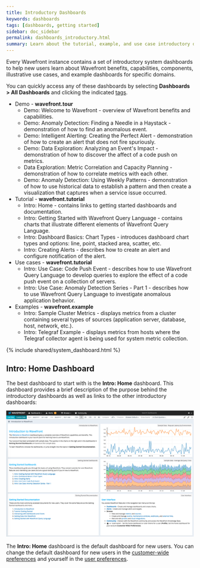 ```yaml
---
title: Introductory Dashboards
keywords: dashboards
tags: [dashboards, getting started]
sidebar: doc_sidebar
permalink: dashboards_introductory.html
summary: Learn about the tutorial, example, and use case introductory dashboards available in your Wavefront instance.
---
```

Every Wavefront instance contains a set of introductory system dashboards to help new users learn about Wavefront benefits, capabilities, components, illustrative use cases, and example dashboards for specific domains.

You can quickly access any of these dashboards by selecting **Dashboards > All Dashboards** and clicking the indicated [tags](tags_overview.html).

- Demo - **wavefront.tour**
  - Demo: Welcome to Wavefront - overview of Wavefront benefits and capabilities.
  - Demo: Anomaly Detection: Finding a Needle in a Haystack - demonstration of how to find an anomalous event.
  - Demo: Intelligent Alerting: Creating the Perfect Alert - demonstration of how to create an alert that does not fire spuriously.
  - Demo: Data Exploration: Analyzing an Event's Impact - demonstration of how to discover the affect of a code push on metrics.
  - Data Exploration: Metric Correlation and Capacity Planning - demonstration of how to correlate metrics with each other.
  - Demo: Anomaly Detection: Using Weekly Patterns - demonstration of how to use historical data to establish a pattern and then create a visualization that captures when a service issue occurred.
- Tutorial - **wavefront.tutorial**
  - Intro: Home - contains links to getting started dashboards and documentation.
  - Intro: Getting Started with Wavefront Query Language - contains charts that illustrate different elements of Wavefront Query Language.
  - Intro: Dashboard Basics: Chart Types - introduces dashboard chart types and options: line, point, stacked area, scatter, etc.
  - Intro: Creating Alerts - describes how to create an alert and configure notification of the alert.
- Use cases - **wavefront.tutorial**
  - Intro: Use Case: Code Push Event - describes how to use Wavefront Query Language to develop queries to explore the effect of a code push event on a collection of servers.
  - Intro: Use Case: Anomaly Detection Series - Part 1 - describes how to use Wavefront Query Language to investigate anomalous application behavior.
- Examples - **wavefront.example**
  - Intro: Sample Cluster Metrics - displays metrics from a cluster containing several types of sources (application server, database, host, network, etc.).
  - Intro: Telegraf Example - displays metrics from hosts where the Telegraf collector agent is being used for system metric collection.

{% include shared/system_dashboard.html %}


## Intro: Home Dashboard

The best dashboard to start with is the **Intro: Home** dashboard. This dashboard provides a brief description of the purpose behind the introductory dashboards as well as links to the other introductory dashboards:

![intro_home.png](images/intro_home.png)

The **Intro: Home** dashboard is the default dashboard for new users. You can change the default dashboard for new users in the [customer-wide preferences](dashboards_managing.html#prefs) and yourself in the [user preferences](users_prefs_configuring.html).


